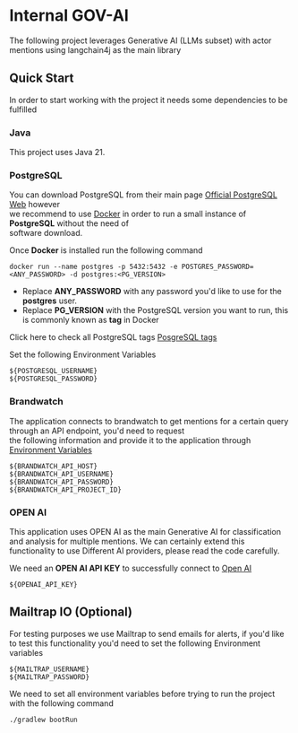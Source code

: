 # Internal GOV-AI

The following project leverages Generative AI (LLMs subset) with actor mentions using langchain4j as the main library

## Quick Start

In order to start working with the project it needs some dependencies to be fulfilled

### Java

This project uses Java 21.

### PostgreSQL

You can download PostgreSQL from their main page [Official PostgreSQL Web](https://www.postgresql.org/) however \
we recommend to use [Docker](https://www.docker.com/) in order to run a small instance of **PostgreSQL** without the need of \
software download.

Once **Docker** is installed run the following command

`docker run --name postgres -p 5432:5432 -e POSTGRES_PASSWORD=<ANY_PASSWORD> -d postgres:<PG_VERSION>`

- Replace **ANY_PASSWORD** with any password you'd like to use for the **postgres** user.
- Replace **PG_VERSION** with the PostgreSQL version you want to run, this is commonly known as **tag** in Docker

Click here to check all PostgreSQL tags [PosgreSQL tags](https://hub.docker.com/_/postgres/tags)

Set the following Environment Variables
```
${POSTGRESQL_USERNAME}
${POSTGRESQL_PASSWORD}
```

### Brandwatch

The application connects to brandwatch to get mentions for a certain query through an API endpoint, you'd need to request \
the following information and provide it to the application through [Environment Variables](https://vercel.com/docs/projects/environment-variables)

```
${BRANDWATCH_API_HOST}
${BRANDWATCH_API_USERNAME}
${BRANDWATCH_API_PASSWORD}
${BRANDWATCH_API_PROJECT_ID}
```

### OPEN AI

This application uses OPEN AI as the main Generative AI for classification and analysis for multiple mentions.
We can certainly extend this functionality to use Different AI providers, please read the code carefully.

We need an **OPEN AI API KEY** to successfully connect to [Open AI](https://openai.com/index/openai-api/)

```
${OPENAI_API_KEY}
```

## Mailtrap IO (Optional)

For testing purposes we use Mailtrap to send emails for alerts, if you'd like to test this functionality you'd need to set the following Environment variables
```
${MAILTRAP_USERNAME}
${MAILTRAP_PASSWORD}
```

We need to set all environment variables before trying to run the project with the following command

```
./gradlew bootRun
```